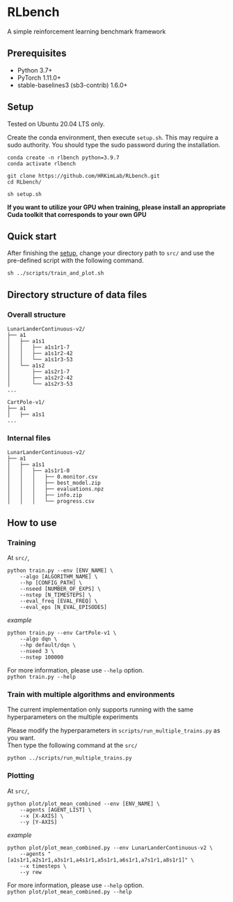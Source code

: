 # RLbench

A simple reinforcement learning benchmark framework


## Prerequisites
- Python 3.7+
- PyTorch 1.11.0+
- stable-baselines3 (sb3-contrib) 1.6.0+

## Setup

Tested on Ubuntu 20.04 LTS only.

Create the conda environment, then execute `setup.sh`. This may require a sudo authority. You should type the sudo password during the installation.

```
conda create -n rlbench python=3.9.7
conda activate rlbench

git clone https://github.com/HRKimLab/RLbench.git
cd RLbench/

sh setup.sh
```

**If you want to utilize your GPU when training, please install an appropriate Cuda toolkit that corresponds to your own GPU**

## Quick start
After finishing the [setup](#Setup), change your directory path to `src/` and use the pre-defined script with the following command.
```
sh ../scripts/train_and_plot.sh
```


## Directory structure of data files
### Overall structure 
```
LunarLanderContinuous-v2/
├── a1
│   ├── a1s1
│   │   ├── a1s1r1-7
│   │   ├── a1s1r2-42
│   │   └── a1s1r3-53
│   └── a1s2
│       ├── a1s2r1-7
│       ├── a1s2r2-42
│       └── a1s2r3-53
...

CartPole-v1/
├── a1
│   ├── a1s1
...
```

### Internal files
```
LunarLanderContinuous-v2/
├── a1
│   ├── a1s1
│   │   ├── a1s1r1-0
│   │   │   ├── 0.monitor.csv
│   │   │   ├── best_model.zip
│   │   │   ├── evaluations.npz
│   │   │   ├── info.zip
│   │   │   └── progress.csv
```

## How to use

### Training
At `src/`,

```
python train.py --env [ENV_NAME] \
    --algo [ALGORITHM_NAME] \ 
    --hp [CONFIG_PATH] \
    --nseed [NUMBER_OF_EXPS] \
    --nstep [N_TIMESTEPS] \
    --eval_freq [EVAL_FREQ] \
    --eval_eps [N_EVAL_EPISODES]
```

*example*

```
python train.py --env CartPole-v1 \
    --algo dqn \
    --hp default/dqn \
    --nseed 3 \
    --nstep 100000
```

For more information, please use `--help` option.  
```python train.py --help```


### Train with multiple algorithms and environments
The current implementation only supports running with the same hyperparameters on the multiple experiments

Please modify the hyperparameters in `scripts/run_multiple_trains.py` as you want.  
Then type the following command at the `src/`

```python ../scripts/run_multiple_trains.py```

### Plotting
At `src/`,

```
python plot/plot_mean_combined --env [ENV_NAME] \
    --agents [AGENT_LIST] \ 
    --x [X-AXIS] \
    --y [Y-AXIS]
```

*example*

```
python plot/plot_mean_combined.py --env LunarLanderContinuous-v2 \
    --agents "[a1s1r1,a2s1r1,a3s1r1,a4s1r1,a5s1r1,a6s1r1,a7s1r1,a8s1r1]" \
    --x timesteps \
    --y rew
```

For more information, please use `--help` option.  
```python plot/plot_mean_combined.py --help```
